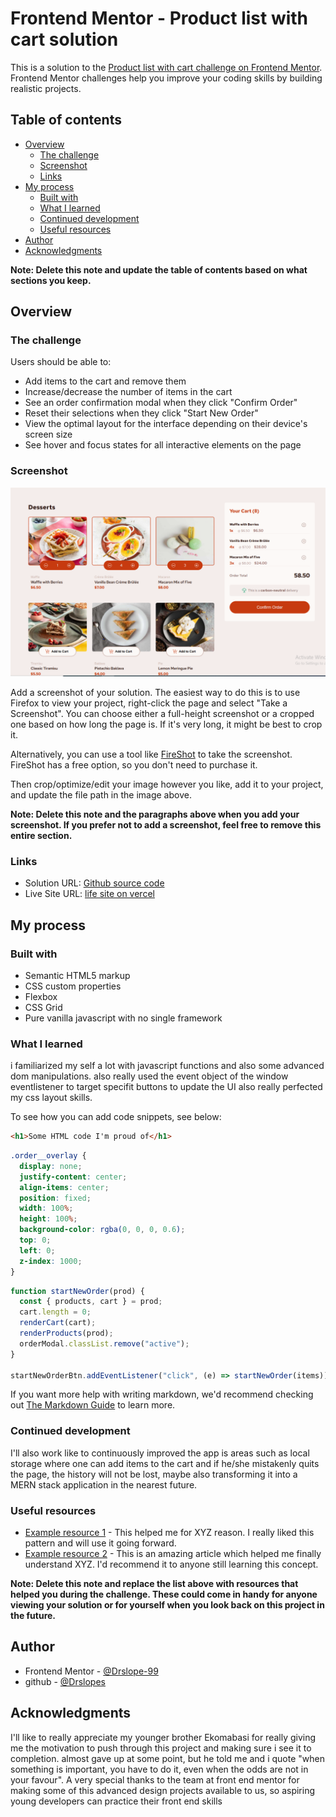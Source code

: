 # Frontend Mentor - Product list with cart solution

This is a solution to the [Product list with cart challenge on Frontend Mentor](https://www.frontendmentor.io/challenges/product-list-with-cart-5MmqLVAp_d). Frontend Mentor challenges help you improve your coding skills by building realistic projects.

## Table of contents

- [Overview](#overview)
  - [The challenge](#the-challenge)
  - [Screenshot](#screenshot)
  - [Links](#links)
- [My process](#my-process)
  - [Built with](#built-with)
  - [What I learned](#what-i-learned)
  - [Continued development](#continued-development)
  - [Useful resources](#useful-resources)
- [Author](#author)
- [Acknowledgments](#acknowledgments)

**Note: Delete this note and update the table of contents based on what sections you keep.**

## Overview

### The challenge

Users should be able to:

- Add items to the cart and remove them
- Increase/decrease the number of items in the cart
- See an order confirmation modal when they click "Confirm Order"
- Reset their selections when they click "Start New Order"
- View the optimal layout for the interface depending on their device's screen size
- See hover and focus states for all interactive elements on the page

### Screenshot

![](./product-list-preview.png)

Add a screenshot of your solution. The easiest way to do this is to use Firefox to view your project, right-click the page and select "Take a Screenshot". You can choose either a full-height screenshot or a cropped one based on how long the page is. If it's very long, it might be best to crop it.

Alternatively, you can use a tool like [FireShot](https://getfireshot.com/) to take the screenshot. FireShot has a free option, so you don't need to purchase it.

Then crop/optimize/edit your image however you like, add it to your project, and update the file path in the image above.

**Note: Delete this note and the paragraphs above when you add your screenshot. If you prefer not to add a screenshot, feel free to remove this entire section.**

### Links

- Solution URL: [Github source code](https://github.com/Drslope-99/product-list-with-cart-main)
- Live Site URL: [life site on vercel](https://product-list-with-cart-main-eta.vercel.app/)

## My process

### Built with

- Semantic HTML5 markup
- CSS custom properties
- Flexbox
- CSS Grid
- Pure vanilla javascript with no single framework

### What I learned

i familiarized my self a lot with javascript functions and also some advanced dom manipulations.
also really used the event object of the window eventlistener to target specifit buttons to update the UI also really perfected my css layout skills.

To see how you can add code snippets, see below:

```html
<h1>Some HTML code I'm proud of</h1>
```

```css
.order__overlay {
  display: none;
  justify-content: center;
  align-items: center;
  position: fixed;
  width: 100%;
  height: 100%;
  background-color: rgba(0, 0, 0, 0.6);
  top: 0;
  left: 0;
  z-index: 1000;
}
```

```js
function startNewOrder(prod) {
  const { products, cart } = prod;
  cart.length = 0;
  renderCart(cart);
  renderProducts(prod);
  orderModal.classList.remove("active");
}

startNewOrderBtn.addEventListener("click", (e) => startNewOrder(items));
```

If you want more help with writing markdown, we'd recommend checking out [The Markdown Guide](https://www.markdownguide.org/) to learn more.

### Continued development

I'll also work like to continuously improved the app is areas such as local storage where one can add items to the cart and if he/she mistakenly quits the page, the history will not be lost, maybe also transforming it into a MERN stack application in the nearest future.

### Useful resources

- [Example resource 1](https://www.example.com) - This helped me for XYZ reason. I really liked this pattern and will use it going forward.
- [Example resource 2](https://www.example.com) - This is an amazing article which helped me finally understand XYZ. I'd recommend it to anyone still learning this concept.

**Note: Delete this note and replace the list above with resources that helped you during the challenge. These could come in handy for anyone viewing your solution or for yourself when you look back on this project in the future.**

## Author

- Frontend Mentor - [@Drslope-99](https://www.frontendmentor.io/profile/Drslope-99)
- github - [@Drslopes](https://github.com/Drslope-99)

## Acknowledgments

I'll like to really appreciate my younger brother Ekomabasi for really giving me the motivation to push through this project and making sure i see it to completion. almost gave up at some point, but he told me and i quote "when something is important, you have to do it, even when the odds are not in your favour". A very special thanks to the team at front end mentor for making some of this advanced design projects available to us, so aspiring young developers can practice their front end skills

